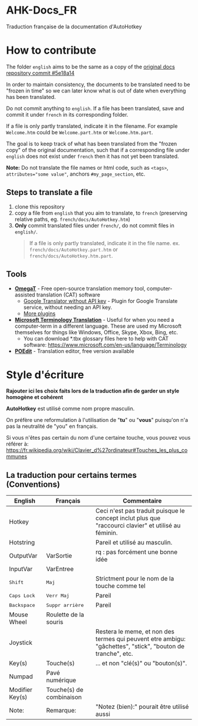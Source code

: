 # AHK-Docs_FR
Traduction française de la documentation d'AutoHotkey

# How to contribute
The folder `english` aims to be the same as a copy of the [original docs repository commit #5e18a14](https://github.com/Lexikos/AutoHotkey_L-Docs/commit/5e18a14fb51344d63cf354159e259d02e1c1e2d6)

In order to maintain consistency, the documents to be translated need to be "frozen in time" so we can later know what is out of date when everything has been translated.

Do not commit anything to `english`. If a file has been translated, save and commit it under `french` in its corresponding folder.

If a file is only partly translated, indicate it in the filename. For example `Welcome.htm` could be `Welcome.part.htm` or `Welcome.htm.part`.

The goal is to keep track of what has been translated from the "frozen copy" of the original documentation, such that if a corresponding file under `english` does not exist under `french` then it has not yet been translated.

**Note:** Do not translate the file names or html code, such as `<tags>`, `attributes="some value"`, anchors `#my_page_section`, etc.

## Steps to translate a file
1. clone this repository
2. copy a file from `english` that you aim to translate, to `french` (preserving relative paths, eg. `french/docs/AutoHotkey.htm`)
3. **Only** commit translated files under `french/`, do not commit files in `english/`.
   > If a file is only partly translated, indicate it in the file name. ex. `french/docs/AutoHotkey.part.htm` or `french/docs/AutoHotkey.htm.part`.

## Tools
- [**OmegaT**](https://omegat.org/) - Free open-source translation memory tool, computer-assisted translation (CAT) software
  - [Google Translator without API key](https://sourceforge.net/projects/omegat-gt-without-api-key/files/) - Plugin for Google Translate service, without needing an API key.
  - [More plugins](https://sourceforge.net/p/omegat/wiki/Plugins/)
- [**Microsoft Terminology Translation**](https://www.microsoft.com/en-us/language) - Useful for when you need a computer-term in a different language. These are used my Microsoft themselves for things like Windows, Office, Skype, Xbox, Bing, etc.
  - You can download *.tbx glossary files here to help with CAT software: 
  https://www.microsoft.com/en-us/language/Terminology
- [**POEdit**](https://poedit.net/) - Translation editor, free version available

# Style d'écriture
**Rajouter ici les choix faits lors de la traduction afin de garder un style homogène et cohérent**

**AutoHotkey** est utilisé comme nom propre masculin.

On préfère une reformulation à l'utilisation de "**tu**" ou "**vous**" puisqu'on n'a pas la neutralité de "you" en français.

Si vous n'êtes pas certain du nom d'une certaine touche, vous pouvez vous référer à: https://fr.wikipedia.org/wiki/Clavier_d%27ordinateur#Touches_les_plus_communes

## La traduction pour certains termes (Conventions)
| English              | Français                 | Commentaire |
|----------------------|--------------------------|-------------|
| Hotkey               |                          | Ceci n'est pas traduit puisque le concept inclut plus que "raccourci clavier" et utilisé au féminin. |
| Hotstring            |                          | Pareil et utilisé au masculin. |
| OutputVar            | VarSortie                | rq : pas forcément une bonne idée |
| InputVar             | VarEntree                |             |
| <kbd>Shift</kbd>     | <kbd>Maj</kbd>           | Strictment pour le nom de la touche comme tel |
| <kbd>Caps Lock</kbd> | <kbd>Verr Maj</kbd>      | Pareil      |
| <kbd>Backspace</kbd> | <kbd>Suppr arrière</kbd> | Pareil      |
| Mouse Wheel          | Roulette de la souris    |             |
| Joystick             |                          | Restera le meme, et non des termes qui peuvent etre ambigu: "gâchettes", "stick", "bouton de tranche", etc. |
| Key(s)               | Touche(s)                | ... et non "clé(s)" ou "bouton(s)". |
| Numpad               | Pavé numérique           |             |
| Modifier Key(s)      | Touche(s) de combinaison |             |
| Note:                | Remarque:                | "Notez (bien):" pourait être utilisé aussi |